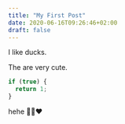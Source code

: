 ```yaml
---
title: "My First Post"
date: 2020-06-16T09:26:46+02:00
draft: false
---
```


I like ducks.

The are very cute.

```javascript
if (true) {
  return 1;
}
```

hehe 🐱‍🏍❤